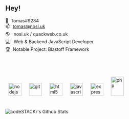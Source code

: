 ## Hey!
💬 ‏‏‎ ‎Tomas#9284<br>
📫 ‏‏‎ ‎tomas@nosi.uk<br>
🌎 ‏‏‎ ‎ nosi.uk / quackweb.co.uk<br>
💻 ‏‏‎ ‎ Web & Backend JavaScript Developer<br>
🏆 ‏‏‎ ‎Notable Project: Blastoff Framework<br>
<html>
<br>
  <br>
<p>
<img style="padding: 10px" src="https://devicons.github.io/devicon/devicon.git/icons/nodejs/nodejs-original-wordmark.svg" alt="nodejs" width="40" height="40"/>
<img style="padding: 10px" src="https://www.vectorlogo.zone/logos/git-scm/git-scm-icon.svg" alt="git" width="40" height="40"/> 
 <img style="padding: 10px" src="https://devicons.github.io/devicon/devicon.git/icons/html5/html5-original-wordmark.svg" alt="html5" width="40" height="40"/>
<img style="padding: 10px" src="https://devicons.github.io/devicon/devicon.git/icons/javascript/javascript-original.svg" alt="javascript" width="40" height="40"/>
<img style="padding: 10px" src="https://devicons.github.io/devicon/devicon.git/icons/express/express-original-wordmark.svg" alt="express" width="40" height="40"/> 
<img style="padding: 10px" src="https://cdn.iconscout.com/icon/free/png-512/php-28-226043.png" alt="php" width="40" height="60"/>  
</p>
<br>
  <img align="left" alt="codeSTACKr's Github Stats" src="https://github-readme-stats.alee14.vercel.app/api?username=creatort&show_icons=true&hide_border=true" />

</html>
